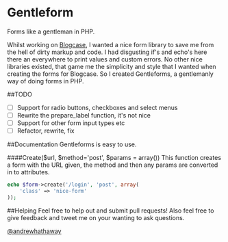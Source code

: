 Gentleform
==========

Forms like a gentleman in PHP.

Whilst working on [Blogcase](http://blogcase.co.uk), I wanted a nice form library to save me from the hell of dirty markup and code. I had disgusting if's and echo's here there an everywhere to print values and custom errors. No other nice libraries existed, that game me the simplicity and style that I wanted when creating the forms for Blogcase. So I created Gentleforms, a gentlemanly way of doing forms in PHP.

##TODO
- [ ] Support for radio buttons, checkboxes and select menus
- [ ] Rewrite the prepare_label function, it's not nice
- [ ] Support for other form input types etc
- [ ] Refactor, rewrite, fix

##Documentation
Gentleforms is easy to use.

####Create($url, $method='post', $params = array())
This function creates a form with the URL given, the method and then any params are converted in to attributes.

```PHP
echo $form->create('/login', 'post', array(
	'class' => 'nice-form'
));
```


##Helping
Feel free to help out and submit pull requests! Also feel free to give feedback and tweet me on your wanting to ask questions.

[@andrewhathaway](http://twitter.com/andrewhathaway)